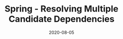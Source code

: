 ---
title: Spring - Resolving Multiple Candidate Dependencies
date: 2020-08-05
draft: true
tags: ["java", "spring"]
---